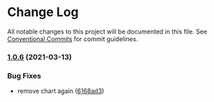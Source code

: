 # Change Log

All notable changes to this project will be documented in this file.
See [Conventional Commits](https://conventionalcommits.org) for commit guidelines.

### [1.0.6](https://github.com/onejustone/lerna-playground/compare/@onejustone/chart@1.0.5...@onejustone/chart@1.0.6) (2021-03-13)


### Bug Fixes

* remove chart again ([6168ad3](https://github.com/onejustone/lerna-playground/commit/6168ad3aadc8643023a3804324b11145240dba64))
